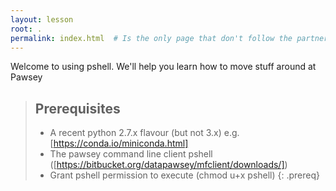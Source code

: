 ```yaml
---
layout: lesson
root: .
permalink: index.html  # Is the only page that don't follow the partner /:path/index.html
---
```

Welcome to using pshell. We'll help you learn how to move stuff around at Pawsey
> ## Prerequisites
>
> * A recent python 2.7.x flavour (but not 3.x) e.g. [https://conda.io/miniconda.html]
> * The pawsey command line client pshell ([https://bitbucket.org/datapawsey/mfclient/downloads/])
> * Grant pshell permission to execute (chmod u+x pshell)
{: .prereq}
